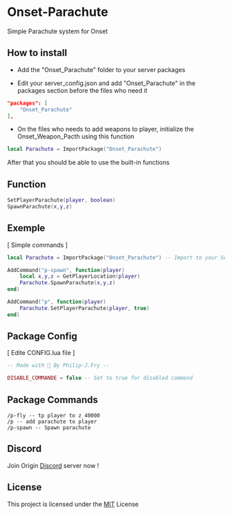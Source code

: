 # Onset-Parachute
Simple Parachute system for Onset

## How to install
- Add the "Onset_Parachute" folder to your server packages 

- Edit your server_config.json and add "Onset_Parachute" in the packages section before the files who need it

```json
"packages": [
	"Onset_Parachute"
],
```
- On the files who needs to add weapons to player, initialize the Onset_Weapon_Pacth using this function  
```lua
local Parachute = ImportPackage("Onset_Parachute")
```
After that you should be able to use the built-in functions

## Function
```lua
SetPlayerParachute(player, boolean)
SpawnParachute(x,y,z)
```

## Exemple
[ Simple commands ]
```lua
local Parachute = ImportPackage("Onset_Parachute") -- Import to your Server Script OnsetWeaponPatch

AddCommand("p-spawn", function(player)
    local x,y,z = GetPlayerLocation(player)
    Parachute.SpawnParachute(x,y,z)
end)

AddCommand("p", function(player)
    Parachute.SetPlayerParachute(player, true)
end)
```

## Package Config
[ Edite CONFIG.lua file ]
```lua
-- Made with 🖤 By Philip-J.Fry --

DISABLE_COMMANDE = false -- Set to true for disabled command
```
## Package Commands
```
/p-fly -- tp player to z 40000
/p -- add parachute to player
/p-spawn -- Spawn parachute
```

## Discord
Join Origin [Discord](https://discord.gg/MDEwtKr) server now !

## License
This project is licensed under the [MIT](https://choosealicense.com/licenses/mit/) License
